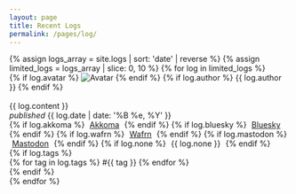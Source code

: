 ```yaml
---
layout: page
title: Recent Logs
permalink: /pages/log/
---
```


<div class="logs-section">
  {% assign logs_array = site.logs | sort: 'date' | reverse %}
  {% assign limited_logs = logs_array | slice: 0, 10 %}
  {% for log in limited_logs %}
    <div class="logs-item item">
      {% if log.avatar %}
        <img src="{{ log.avatar }}" alt="Avatar" class="no-center toot-avatar pack-avatar">
      {% endif %}
      {% if log.author %}
        {{ log.author }}
      {% endif %}
      <br /><br />
      <div>{{ log.content }}</div>
      <span class="date"><i>published</i> {{ log.date | date: '%B %e, %Y' }}</span>
      <div class="syndicate">
        <i class="ph ph-broadcast" title="Syndication"></i>
        {% if log.akkoma %}
          <span style="padding:0px 5px 0px 5px;">
            <a href="{{ log.akkoma }}" target="_blank">Akkoma</a>
          </span>
        {% endif %}
        {% if log.bluesky %}
          <span style="padding:0px 5px 0px 5px;">
            <a href="{{ log.bluesky }}" target="_blank">Bluesky</a>
          </span>
        {% endif %}
        {% if log.wafrn %}
          <span style="padding:0px 5px 0px 5px;">
            <a href="{{ log.wafrn }}" target="_blank">Wafrn</a>
          </span>
        {% endif %}
        {% if log.mastodon %}
          <span style="padding:0px 5px 0px 5px;">
            <a href="{{ log.mastodon }}" target="_blank">Mastodon</a>
          </span>
        {% endif %}
        {% if log.none %}
          <span style="padding:0px 5px 0px 5px;">
            {{ log.none }}
          </span>
        {% endif %}
      </div>
      {% if log.tags %}
        <div class="tags">
          {% for tag in log.tags %}
            <span>#{{ tag }}</span>
          {% endfor %}
        </div>
      {% endif %}
    </div>
  {% endfor %}
</div>